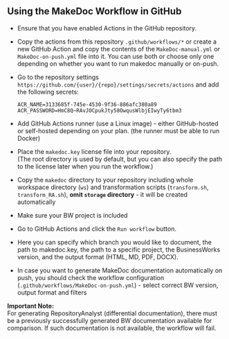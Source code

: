 ## Using the MakeDoc Workflow in GitHub

- Ensure that you have enabled Actions in the GitHub repository.

- Copy the actions from this repository `.github/workflows/*`  or create a new GitHub Action and copy the contents of the `MakeDoc-manual.yml` or `MakeDoc-on-push.yml` file into it.  You can use both or choose only one depending on whether you want to run makedoc manually or on-push.

- Go to the repository settings `https://github.com/{user}/{repo}/settings/secrets/actions` and add the following secrets:
    ```
    ACR_NAME=3133685f-745e-4530-9f36-886afc380a89
    ACR_PASSWORD=HmC8Q~RAvJOCpukJty58OwqusWlbjEIwyTy6tbm3
    ```
- Add GitHub Actions runner (use a Linux image) - either GitHub-hosted or self-hosted depending on your plan. (the runner must be able to run Docker)

- Place the `makedoc.key` license file into your repository.  
(The root directory is used by default, but you can also specify the path to the license later when you run the workflow.)

- Copy the `makedoc` directory to your repository including whole workspace directory (`ws`) and transformation scripts (`transform.sh`, `transform_RA.sh`), 
<b>omit `storage` directory</b> - it will be created automatically

- Make sure your BW project is included 

- Go to GitHub Actions and click the `Run workflow` button.

- Here you can specify which branch you would like to document, the path to makedoc.key, the path to a specific project, the BusinessWorks version, and the output format (HTML, MD, PDF, DOCX).

- In case you want to generate MakeDoc documentation automatically on push, you should check the workflow configuration (`.github/workflows/MakeDoc-on-push.yml`) - select correct BW version, output format and filters 

**Important Note:**  
For generating RepositoryAnalyst (differential documentation), there must be a previously successfully generated BW documentation available for comparison. If such documentation is not available, the workflow will fail.



